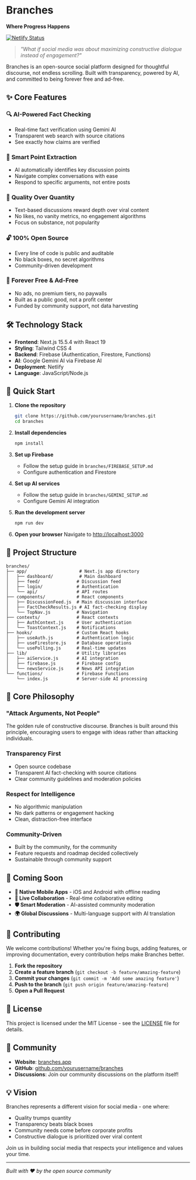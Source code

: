 # Branches
**Where Progress Happens**

[![Netlify Status](https://api.netlify.com/api/v1/badges/eee5ae77-ff80-46b7-8a37-b38af43fde8e/deploy-status)](https://app.netlify.com/projects/branches/deploys)

> *"What if social media was about maximizing constructive dialogue instead of engagement?"*

Branches is an open-source social platform designed for thoughtful discourse, not endless scrolling. Built with transparency, powered by AI, and committed to being forever free and ad-free.

## ✨ Core Features

### 🔍 **AI-Powered Fact Checking**
- Real-time fact verification using Gemini AI
- Transparent web search with source citations
- See exactly how claims are verified

### 🎯 **Smart Point Extraction**
- AI automatically identifies key discussion points
- Navigate complex conversations with ease
- Respond to specific arguments, not entire posts

### 🌟 **Quality Over Quantity**
- Text-based discussions reward depth over viral content
- No likes, no vanity metrics, no engagement algorithms
- Focus on substance, not popularity

### 🔓 **100% Open Source**
- Every line of code is public and auditable
- No black boxes, no secret algorithms
- Community-driven development

### 🚫 **Forever Free & Ad-Free**
- No ads, no premium tiers, no paywalls
- Built as a public good, not a profit center
- Funded by community support, not data harvesting

## 🛠️ Technology Stack

- **Frontend**: Next.js 15.5.4 with React 19
- **Styling**: Tailwind CSS 4
- **Backend**: Firebase (Authentication, Firestore, Functions)
- **AI**: Google Gemini AI via Firebase AI
- **Deployment**: Netlify
- **Language**: JavaScript/Node.js

## 🚀 Quick Start

1. **Clone the repository**
   ```bash
   git clone https://github.com/yourusername/branches.git
   cd branches
   ```

2. **Install dependencies**
   ```bash
   npm install
   ```

3. **Set up Firebase**
   - Follow the setup guide in `branches/FIREBASE_SETUP.md`
   - Configure authentication and Firestore

4. **Set up AI services**
   - Follow the setup guide in `branches/GEMINI_SETUP.md`
   - Configure Gemini AI integration

5. **Run the development server**
   ```bash
   npm run dev
   ```

6. **Open your browser**
   Navigate to [http://localhost:3000](http://localhost:3000)

## 📁 Project Structure

```
branches/
├── app/                    # Next.js app directory
│   ├── dashboard/          # Main dashboard
│   ├── feed/              # Discussion feed
│   ├── login/             # Authentication
│   └── api/               # API routes
├── components/            # React components
│   ├── DiscussionFeed.js  # Main discussion interface
│   ├── FactCheckResults.js # AI fact-checking display
│   └── TopNav.js          # Navigation
├── contexts/              # React contexts
│   ├── AuthContext.js     # User authentication
│   └── ToastContext.js    # Notifications
├── hooks/                 # Custom React hooks
│   ├── useAuth.js         # Authentication logic
│   ├── useFirestore.js    # Database operations
│   └── usePolling.js      # Real-time updates
├── lib/                   # Utility libraries
│   ├── aiService.js       # AI integration
│   ├── firebase.js        # Firebase config
│   └── newsService.js     # News API integration
└── functions/             # Firebase Functions
    └── index.js           # Server-side AI processing
```

## 🎯 Core Philosophy

### **"Attack Arguments, Not People"**
The golden rule of constructive discourse. Branches is built around this principle, encouraging users to engage with ideas rather than attacking individuals.

### **Transparency First**
- Open source codebase
- Transparent AI fact-checking with source citations
- Clear community guidelines and moderation policies

### **Respect for Intelligence**
- No algorithmic manipulation
- No dark patterns or engagement hacking
- Clean, distraction-free interface

### **Community-Driven**
- Built by the community, for the community
- Feature requests and roadmap decided collectively
- Sustainable through community support

## 🔮 Coming Soon

- **📱 Native Mobile Apps** - iOS and Android with offline reading
- **🤝 Live Collaboration** - Real-time collaborative editing
- **🛡️ Smart Moderation** - AI-assisted community moderation
- **🌍 Global Discussions** - Multi-language support with AI translation

## 🤝 Contributing

We welcome contributions! Whether you're fixing bugs, adding features, or improving documentation, every contribution helps make Branches better.

1. **Fork the repository**
2. **Create a feature branch** (`git checkout -b feature/amazing-feature`)
3. **Commit your changes** (`git commit -m 'Add some amazing feature'`)
4. **Push to the branch** (`git push origin feature/amazing-feature`)
5. **Open a Pull Request**

## 📄 License

This project is licensed under the MIT License - see the [LICENSE](LICENSE) file for details.

## 🌟 Community

- **Website**: [branches.app](https://branches.app)
- **GitHub**: [github.com/yourusername/branches](https://github.com/yourusername/branches)
- **Discussions**: Join our community discussions on the platform itself!

## 💡 Vision

Branches represents a different vision for social media - one where:
- Quality trumps quantity
- Transparency beats black boxes
- Community needs come before corporate profits
- Constructive dialogue is prioritized over viral content

Join us in building social media that respects your intelligence and values your time.

---

*Built with ❤️ by the open source community*
